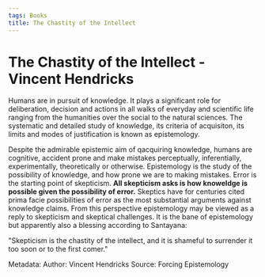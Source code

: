 ```yaml
---
tags: Books
title: The Chastity of the Intellect
---
```


# The Chastity of the Intellect - Vincent Hendricks

Humans are in pursuit of knowledge. It plays a significant role for deliberation, decision and actions in all walks of everyday and scientific life ranging from the humanities over the social to the natural sciences. The systematic and detailed study of knowledge, its criteria of acquisiton, its limits and modes of justification is known as epistemology.

Despite the admirable epistemic aim of qacquiring knowledge, humans are cognitive, accident prone and make mistakes perceptually, inferentially, experimentally, theoretically or otherwise. Epistemology is the study of the possibility of knowledge, and how prone we are to making mistakes. Error is the starting point of skepticism. **All skepticism asks is how knoweldge is possible given the possibility of error.** Skeptics have for centuries cited prima facie possibilities of error as the most substantial arguments against knowledge claims. From this perspective epistemology may be viewed as a reply to skepticism and skeptical challenges. It is the bane of epistemology but apparently also a blessing according to Santayana:

"Skepticism is the chastity of the intellect, and it is shameful to surrender it too soon or to the first comer."

Metadata:
Author: Vincent Hendricks
Source: Forcing Epistemology
